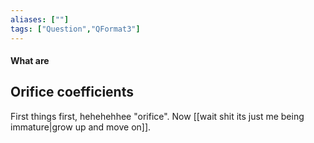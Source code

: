 ```yaml
---
aliases: [""]
tags: ["Question","QFormat3"]
---
```


#### What are
## Orifice coefficients
First things first, hehehehhee "orifice". Now [[wait shit its just me being immature|grow up and move on]].



